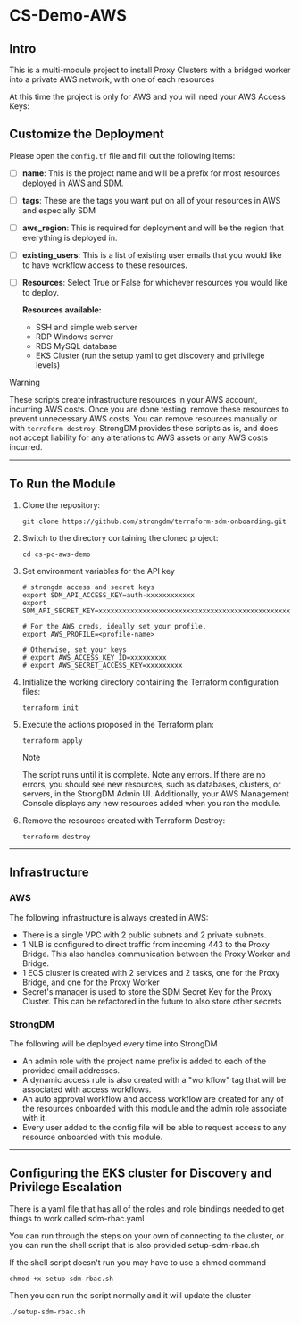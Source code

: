 # CS-Demo-AWS

## Intro

This is a multi-module project to install Proxy Clusters with a bridged worker into a private AWS network, with one of each resources

At this time the project is only for AWS and you will need your AWS Access Keys:

## Customize the Deployment

Please open the `config.tf` file and fill out the following items:

- [ ] **name**: This is the project name and will be a prefix for most resources deployed in AWS and SDM.
- [ ] **tags**: These are the tags you want put on all of your resources in AWS and especially SDM
- [ ] **aws_region**: This is required for deployment and will be the region that everything is deployed in.
- [ ] **existing_users**: This is a list of existing user emails that you would like to have workflow access to these resources.
- [ ] **Resources**: Select True or False for whichever resources you would like to deploy.

  **Resources available:**

  - SSH and simple web server
  - RDP Windows server
  - RDS MySQL database
  - EKS Cluster (run the setup yaml to get discovery and privilege levels)

> [!WARNING]
> These scripts create infrastructure resources in your AWS account, incurring AWS costs. Once you are done testing, remove these resources to prevent unnecessary AWS costs. You can remove resources manually or with `terraform destroy`. StrongDM provides these scripts as is, and does not accept liability for any alterations to AWS assets or any AWS costs incurred.

---

## To Run the Module

1. Clone the repository:

   ```shell
   git clone https://github.com/strongdm/terraform-sdm-onboarding.git
   ```

2. Switch to the directory containing the cloned project:

   ```shell
   cd cs-pc-aws-demo
   ```

3. Set environment variables for the API key

   ```shell
   # strongdm access and secret keys
   export SDM_API_ACCESS_KEY=auth-xxxxxxxxxxxx
   export SDM_API_SECRET_KEY=xxxxxxxxxxxxxxxxxxxxxxxxxxxxxxxxxxxxxxxxxxxxxxxx

   # For the AWS creds, ideally set your profile.
   export AWS_PROFILE=<profile-name>

   # Otherwise, set your keys
   # export AWS_ACCESS_KEY_ID=xxxxxxxxx
   # export AWS_SECRET_ACCESS_KEY=xxxxxxxxx
   ```

4. Initialize the working directory containing the Terraform configuration files:

   ```shell
   terraform init
   ```

5. Execute the actions proposed in the Terraform plan:

   ```shell
   terraform apply
   ```

   > [!NOTE]
   > The script runs until it is complete. Note any errors. If there are no errors, you should see new resources, such as databases, clusters, or servers, in the StrongDM Admin UI. Additionally, your AWS Management Console displays any new resources added when you ran the module.

6. Remove the resources created with Terraform Destroy:

   ```shell
   terraform destroy
   ```

---

## Infrastructure

### AWS

The following infrastructure is always created in AWS:

- There is a single VPC with 2 public subnets and 2 private subnets.
- 1 NLB is configured to direct traffic from incoming 443 to the Proxy Bridge. This also handles communication between the Proxy Worker and Bridge.
- 1 ECS cluster is created with 2 services and 2 tasks, one for the Proxy Bridge, and one for the Proxy Worker
- Secret's manager is used to store the SDM Secret Key for the Proxy Cluster. This can be refactored in the future to also store other secrets

### StrongDM

The following will be deployed every time into StrongDM

- An admin role with the project name prefix is added to each of the provided email addresses.
- A dynamic access rule is also created with a "workflow" tag that will be associated with access workflows.
- An auto approval workflow and access workflow are created for any of the resources onboarded with this module and the admin role associate with it.
- Every user added to the config file will be able to request access to any resource onboarded with this module.

---

## Configuring the EKS cluster for Discovery and Privilege Escalation

There is a yaml file that has all of the roles and role bindings needed to get things to work called sdm-rbac.yaml

You can run through the steps on your own of connecting to the cluster, or you can run the shell script that is also provided setup-sdm-rbac.sh

If the shell script doesn't run you may have to use a chmod command

```shell
chmod +x setup-sdm-rbac.sh
```

Then you can run the script normally and it will update the cluster

```shell
./setup-sdm-rbac.sh
```
